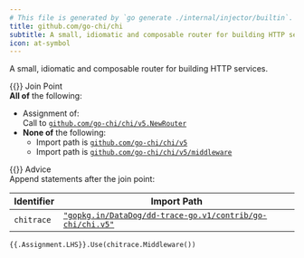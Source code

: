 ```yaml
---
# This file is generated by `go generate ./internal/injector/builtin`. DO NOT EDIT.
title: github.com/go-chi/chi
subtitle: A small, idiomatic and composable router for building HTTP services.
icon: at-symbol
---
```



A small, idiomatic and composable router for building HTTP services.



<div class="hextra-cards hx-mt-4 hx-gap-4 hx-grid" style="--hextra-cards-grid-cols: 1;">
  <div class="hextra-card hx-group hx-flex hx-flex-col hx-justify-start hx-overflow-hidden hx-rounded-lg hx-border hx-border-gray-200 hx-text-current hx-no-underline dark:hx-shadow-none hover:hx-shadow-gray-100 dark:hover:hx-shadow-none hx-shadow-gray-100 active:hx-shadow-sm active:hx-shadow-gray-200 hx-transition-all hx-duration-200">
    <div>
      <span class="hextra-card-icon hx-flex hx-font-semibold hx-items-start hx-gap-2 hx-p-4 hx-text-gray-700 hover:hx-text-gray-900 dark:hx-text-neutral-200 dark:hover:hx-text-neutral-50">
        {{<iconSVG "search-circle">}} Join Point
      </span>
      <div class="hextra-card-subtitle hx-font-normal hx-px-4 hx-mb-4 hx-mt-2"><strong>All of</strong> the following:
<ul>
<li>Assignment of: <div>Call to <a href="https://pkg.go.dev/github.com/go-chi/chi/v5#NewRouter" target="_blank" rel="noopener"><code>github.com/go-chi/chi/v5.NewRouter</code></a></div></li><li><strong>None of</strong> the following:
<ul>
<li>Import path is <a href="http://pkg.go.dev/github.com/go-chi/chi/v5" target="_blank" rel="noopener"><code>github.com/go-chi/chi/v5</code></a></li>
<li>Import path is <a href="http://pkg.go.dev/github.com/go-chi/chi/v5/middleware" target="_blank" rel="noopener"><code>github.com/go-chi/chi/v5/middleware</code></a></li>
</ul>
</li></ul>
</div>
    </div>
    <div class="hx-border-t">
      <span class="hextra-card-icon hx-flex hx-font-semibold hx-items-start hx-gap-2 hx-p-4 hx-text-gray-700 hover:hx-text-gray-900 dark:hx-text-neutral-200 dark:hover:hx-text-neutral-50">
        {{<iconSVG "chip">}} Advice
      </span>
      <div class="hextra-card-subtitle hx-font-normal hx-px-4 hx-mb-4 hx-mt-2">Append statements after the join point: 

Identifier | Import Path
---|---
<code>chitrace</code>|<a href="http://pkg.go.dev/gopkg.in/DataDog/dd-trace-go.v1/contrib/go-chi/chi.v5" target="_blank" rel="noopener"><code>"gopkg.in/DataDog/dd-trace-go.v1/contrib/go-chi/chi.v5"</code></a>


```go-template
{{.Assignment.LHS}}.Use(chitrace.Middleware())
```

</div>
    </div>
  </div>
</div>
